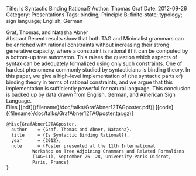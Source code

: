 Title: Is Syntactic Binding Rational?
Author: Thomas Graf
Date: 2012-09-26
Category: Presentations
Tags: binding; Principle B; finite-state; typology; sign language; English; German

<div markdown class="authors">
Graf, Thomas, and Natasha Abner
</div>

<div markdown class="abstract">
<span id="abstract-title">Abstract</span>
Recent results show that both TAG and Minimalist grammars can be enriched with rational constraints without increasing their strong generative capacity, where a constraint is rational iff it can be computed by a bottom-up tree automaton.
This raises the question which aspects of syntax can be adequately formalized using only such constraints.
One of hardest phenomena commonly studied by syntacticians is binding theory.
In this paper, we give a high-level implementation of (the syntactic parts of) binding theory in terms of rational constraints, and we argue that this implementation is sufficiently powerful for natural language.
This conclusion is backed up by data drawn from English, German, and American Sign Language.
</div>

<div markdown class="files">
<span id="files-title">Files</span>
[[pdf]({filename}/doc/talks/GrafAbner12TAGposter.pdf)]
[[code]({filename}/doc/talks/GrafAbner12TAGposter.tar.gz)]
</div>

~~~latex
@Misc{GrafAbner12TAGposter,
  author	= {Graf, Thomas and Abner, Natasha},
  title		= {Is Syntactic Binding Rational?},
  year		= {2012},
  note		= {Poster presented at the 11th International
		  Workshop on Tree Adjoining Grammars and Related Formalisms
		  (TAG+11), September 26--28, University Paris-Diderot,
		  Paris, France}
}
~~~
